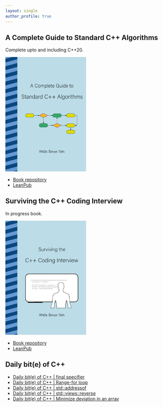 ```yaml
---
layout: single
author_profile: true
---
```


## A Complete Guide to Standard C++ Algorithms

Complete upto and including C++20.

[<img src="assets/images/book_algorithms_cover.png" width="50%">](https://leanpub.com/cpp-algorithms-guide)

- [Book repository](https://github.com/HappyCerberus/book-cpp-algorithms)
- [LeanPub](https://leanpub.com/cpp-algorithms-guide)

## Surviving the C++ Coding Interview

In progress book.

[<img src="assets/images/book_coding_interview_cover.png" width="50%">](https://leanpub.com/cpp-coding-interview)

- [Book repository](https://leanpub.com/cpp-coding-interview)
- [LeanPub](https://leanpub.com/cpp-coding-interview)

## Daily bit(e) of C++

<ul>
<!-- SUBSTACK:START --><li><a href="https://simontoth.substack.com/p/daily-bite-of-c-final-specifier">Daily bit&lpar;e&rpar; of C++ | final specifier</a></li><li><a href="https://simontoth.substack.com/p/daily-bite-of-c-range-for-loop">Daily bit&lpar;e&rpar; of C++ | Range-for loop</a></li><li><a href="https://simontoth.substack.com/p/daily-bite-of-c-stdaddressof">Daily bit&lpar;e&rpar; of C++ | std::addressof</a></li><li><a href="https://simontoth.substack.com/p/daily-bite-of-c-stdviewsreverse">Daily bit&lpar;e&rpar; of C++ | std::views::reverse</a></li><li><a href="https://simontoth.substack.com/p/daily-bite-of-c-minimize-deviation">Daily bit&lpar;e&rpar; of C++ | Minimize deviation in an array</a></li><!-- SUBSTACK:END -->
</ul>